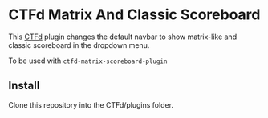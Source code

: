 # CTFd Matrix And Classic Scoreboard

This [CTFd](https://github.com/CTFd/CTFd) plugin changes the default navbar to show matrix-like and classic scoreboard in the dropdown menu.

To be used with `ctfd-matrix-scoreboard-plugin`

## Install

Clone this repository into the CTFd/plugins folder.


